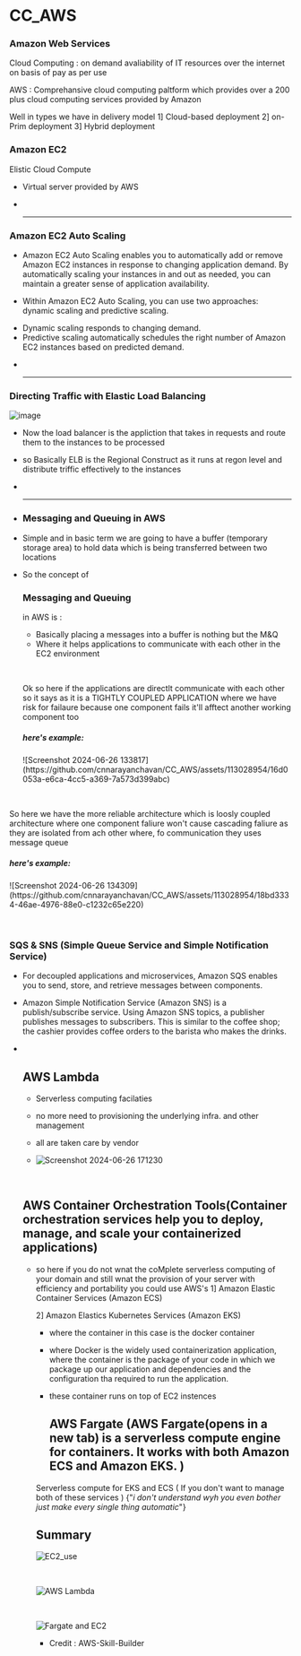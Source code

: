 # CC_AWS
### Amazon Web Services 

Cloud Computing : 
on demand avaliability of IT resources over the internet on basis of pay as per use 

AWS : 
Comprehansive cloud computing paltform which provides over a 200 plus cloud computing services provided by Amazon 

Well in types we have in delivery model 
1] Cloud-based deployment 
2] on-Prim deployment 
3] Hybrid deployment 

### Amazon EC2
Elistic Cloud Compute 
- Virtual server provided by AWS

- <br/> <hr/>

### Amazon EC2 Auto Scaling
- Amazon EC2 Auto Scaling enables you to automatically add or remove Amazon EC2 instances in response to changing application demand. By automatically scaling your instances in and out as needed, you can maintain a greater sense of application availability.

- Within Amazon EC2 Auto Scaling, you can use two approaches: dynamic scaling and predictive scaling.

* Dynamic scaling responds to changing demand. 
* Predictive scaling automatically schedules the right number of Amazon EC2 instances based on predicted demand.

- <br/> <hr/>

### Directing Traffic with Elastic Load Balancing

 
![image](https://github.com/cnnarayanchavan/CC_AWS/assets/113028954/5fb189ec-477b-4672-8381-cf7aac0b1b0f)



- Now the load balancer is the appliction that takes in requests and route them to the instances to be processed
- so Basically ELB is the Regional Construct as it runs at regon level and distribute triffic effectively to the instances

- <br/> <hr/>

- ### Messaging and Queuing in AWS
- Simple and in basic term we are going to have a buffer (temporary storage area) to hold data which is being transferred between two locations

- So the concept of <h3>Messaging and  Queuing</h3> in AWS is :
  * Basically placing a messages into a buffer is nothing but the M&Q
  * Where it helps applications to communicate with each other in the EC2 environment
 
  </br> </hr>

  Ok so here if the applications are directlt communicate with each other so it says as it is a TIGHTLY COUPLED APPLICATION
  where we have risk for failaure because one component fails it'll afftect another working component too
  <h5>here's example:</h5> 
  ![Screenshot 2024-06-26 133817](https://github.com/cnnarayanchavan/CC_AWS/assets/113028954/16d0053a-e6ca-4cc5-a369-7a573d399abc)




</br> </hr> 


  So here we have the more reliable architecture which is loosly coupled architecture where one component faliure won't cause cascading faliure as they are isolated from ach other 
  where, fo communication they uses message queue 
  <h5>here's example:</h5> 
  ![Screenshot 2024-06-26 134309](https://github.com/cnnarayanchavan/CC_AWS/assets/113028954/18bd3334-46ae-4976-88e0-c1232c65e220)

  
</br> </hr> 

### SQS & SNS (Simple Queue Service and Simple Notification Service)
* For decoupled applications and microservices, Amazon SQS enables you to send, store, and retrieve messages between components.

* Amazon Simple Notification Service (Amazon SNS) is a publish/subscribe service. Using Amazon SNS topics, a publisher publishes messages to subscribers. This is similar to the coffee shop; the cashier provides coffee orders to the barista who makes the drinks.

* </br> </hr>
  ## AWS Lambda
  * Serverless computing facilaties
  * no more need to provisioning the underlying infra. and other management
  * all are taken care by vendor
 
  * ![Screenshot 2024-06-26 171230](https://github.com/cnnarayanchavan/CC_AWS/assets/113028954/29f5dd46-61e9-42af-8e36-b4281c5790f6)
 
  </br> </hr>

  ## AWS Container Orchestration Tools(Container orchestration services help you to deploy, manage, and scale your containerized applications)
  * so here if you do not wnat the coMplete serverless computing of your domain and still wnat the provision of your server with efficiency and portability you could use AWS's
    1] Amazon Elastic Container Services (Amazon ECS)

    2] Amazon Elastics Kubernetes Services (Amazon EKS)

    * where the container in this case is the docker container
    * where Docker is the widely used containerization application, where the container is the package of your code in which we package up our application and dependencies and the configuration tha required to run the application.
    * these container runs on top of EC2 instences
   
      ## AWS Fargate (AWS Fargate(opens in a new tab) is a serverless compute engine for containers. It works with both Amazon ECS and Amazon EKS. )
    Serverless compute for EKS and ECS ( If you don't want to manage both of these services ) {"*i don't understand wyh you even bother just make every single thing automatic*"}

    ## Summary

    ![EC2_use](https://github.com/cnnarayanchavan/CC_AWS/assets/113028954/afe0d1e1-4c7b-4d86-bc0c-22eb408ed691)

    </br> </hr>

    ![AWS Lambda](https://github.com/cnnarayanchavan/CC_AWS/assets/113028954/5440b828-7af1-4f12-9fe6-4399488c48fe)

    </br> </hr>

    ![Fargate and EC2](https://github.com/cnnarayanchavan/CC_AWS/assets/113028954/2f9ec25d-8029-46c9-ae6b-59f3882ff667)

    * Credit : AWS-Skill-Builder
    


    
  





